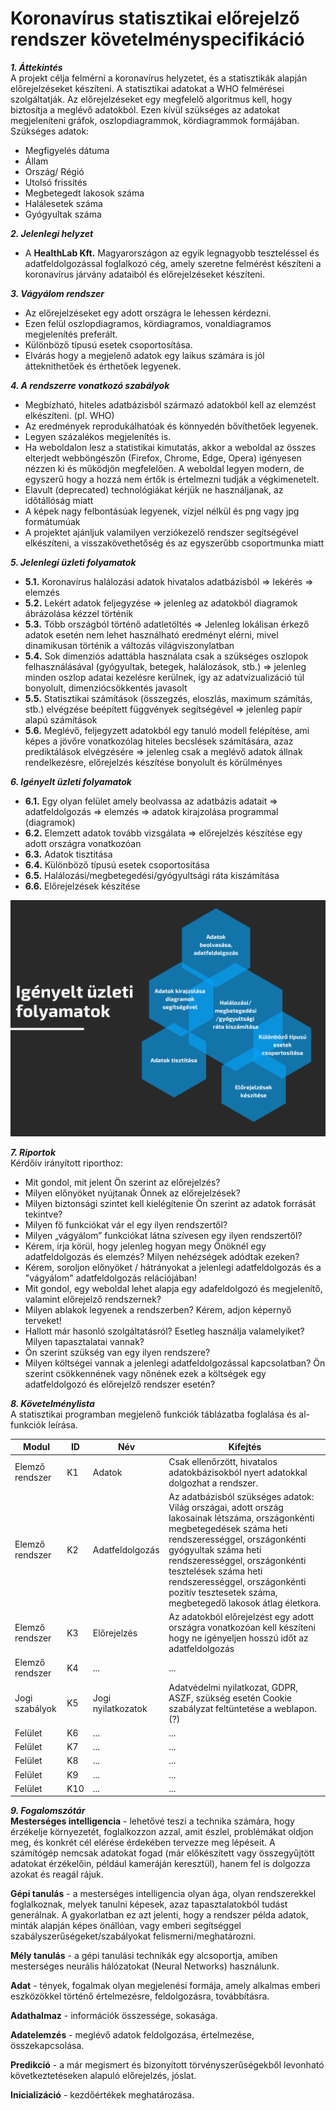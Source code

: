 # Koronavírus statisztikai előrejelző rendszer követelményspecifikáció

***1. Áttekintés***<br>
A projekt célja felmérni a koronavírus helyzetet, és a statisztikák alapján előrejelzéseket készíteni. A statisztikai adatokat a WHO felmérései szolgáltatják. Az előrejelzéseket egy megfelelő algoritmus kell, hogy biztosítja a meglévő adatokból. Ezen kívül szükséges az adatokat megjeleníteni gráfok, oszlopdiagrammok, kördiagrammok formájában. 
Szükséges adatok: 
- Megfigyelés dátuma
- Állam
- Ország/ Régió
- Utolsó frissítés
- Megbetegedt lakosok száma
- Halálesetek száma
- Gyógyultak száma


***2. Jelenlegi helyzet***<br>
- A **HealthLab Kft.** Magyarországon az egyik legnagyobb teszteléssel és adatfeldolgozással foglalkozó cég, amely szeretne felmérést készíteni a koronavírus járvány adataiból és előrejelzéseket készíteni.


***3. Vágyálom rendszer***<br>
- Az előrejelzéseket egy adott országra le lehessen kérdezni.
- Ezen felül oszlopdiagramos, kördiagramos, vonaldiagramos megjelenítés preferált.
- Különböző típusú esetek csoportosítása.
- Elvárás hogy a megjelenő adatok egy laikus számára is jól átteknithetőek és érthetőek legyenek.

***4. A rendszerre vonatkozó szabályok***<br>
- Megbízható, hiteles adatbázisból származó adatokból kell az elemzést elkészíteni. (pl. WHO)
- Az eredmények reprodukálhatóak és könnyedén bővíthetőek legyenek.
- Legyen százalékos megjelenítés is.
- Ha weboldalon lesz a statistikai kimutatás, akkor a weboldal az összes elterjedt webböngészőn (Firefox, Chrome, Edge, Opera) igényesen nézzen ki és működjön megfelelően. A weboldal legyen modern, de egyszerű hogy a hozzá nem értők is értelmezni tudják a végkimenetelt.
- Elavult (deprecated) technológiákat kérjük ne használjanak, az időtállóság miatt
- A képek nagy felbontásúak legyenek, vízjel nélkül és png vagy jpg formátumúak
- A projektet ajánljuk valamilyen verziókezelő rendszer segítségével elkészíteni, a visszakövethetőség és az egyszerűbb csoportmunka miatt

***5. Jelenlegi üzleti folyamatok***<br>
- **5.1.** Koronavírus halálozási adatok hivatalos adatbázisból  =>  lekérés => elemzés 
- **5.2.** Lekért adatok feljegyzése =>  jelenleg az adatokból diagramok ábrázolása kézzel történik
- **5.3.** Több országból történő adatletöltés => Jelenleg lokálisan érkező adatok esetén nem lehet használható eredményt elérni, mivel dinamikusan történik a változás világviszonylatban
- **5.4.** Sok dimenziós adattábla használata csak a szükséges oszlopok felhasználásával (gyógyultak, betegek, halálozások, stb.) => jelenleg minden oszlop adatai kezelésre kerülnek, így az adatvizualizáció túl bonyolult, dimenziócsökkentés javasolt
- **5.5.** Statisztikai számítások (összegzés, eloszlás, maximum számítás, stb.) elvégzése beépített függvények segítségével => jelenleg papír alapú számítások
- **5.6.** Meglévő, feljegyzett adatokból egy tanuló modell felépítése, ami képes a jövőre vonatkozólag hiteles becslések számítására, azaz prediktálások elvégzésére => jelenleg csak a meglévő adatok állnak rendelkezésre, előrejelzés készítése bonyolult és körülményes 

***6. Igényelt üzleti folyamatok***<br>
- **6.1.** Egy olyan felület amely beolvassa az adatbázis adatait => adatfeldolgozás => elemzés => adatok kirajzolása programmal (diagramok)
- **6.2.** Elemzett adatok tovább vizsgálata => előrejelzés készítése egy adott országra vonatkozóan
- **6.3.** Adatok tisztitása
- **6.4.** Különböző típusú esetek csoportosítása
- **6.5.** Halálozási/megbetegedési/gyógyultsági ráta kiszámítása
- **6.6.** Előrejelzések készítése

<img src="images/Igényelt_üzleti_folyamatok.png" data-canonical-src=""/>

***7. Riportok***<br>
Kérdőív irányított riporthoz:

- Mit gondol, mit jelent Ön szerint az előrejelzés?
- Milyen előnyöket nyújtanak Önnek az előrejelzések?
- Milyen biztonsági szintet kell kielégítenie Ön szerint az adatok forrását tekintve?
- Milyen fő funkciókat vár el egy ilyen rendszertől?
- Milyen „vágyálom” funkciókat látna szívesen egy ilyen rendszertől?
- Kérem, írja körül, hogy jelenleg hogyan megy Önöknél egy adatfeldolgozás és elemzés? Milyen nehézségek adódtak ezeken?
- Kérem, soroljon előnyöket / hátrányokat a jelenlegi adatfeldolgozás  és a "vágyálom" adatfeldolgozás relációjában!
- Mit gondol, egy weboldal lehet alapja egy adafeldolgozó és megjelenítő, valamint előrejelző rendszernek?
- Milyen ablakok legyenek a rendszerben? Kérem, adjon képernyő terveket!
- Hallott már hasonló szolgáltatásról? Esetleg használja valamelyiket? Milyen tapasztalatai vannak?
- Ön szerint szükség van egy ilyen rendszere?
- Milyen költségei vannak a jelenlegi adatfeldolgozással kapcsolatban? Ön szerint csökkennének vagy nőnének ezek a költségek egy adatfeldolgozó és előrejelző rendszer esetén?

***8. Követelménylista***<br>
A statisztikai programban megjelenő funkciók táblázatba foglalása és al-funkciók leírása.

|   Modul   | ID |         Név         | Kifejtés |
|-----------|----|---------------------|----------|
|Elemző rendszer         | K1 | Adatok | Csak ellenőrzött, hivatalos adatokbázisokból nyert adatokkal dolgozhat a rendszer. |
|Elemző rendszer         | K2 | Adatfeldolgozás | Az adatbázisból szükséges adatok: Világ országai, adott ország lakosainak létszáma,  országonkénti megbetegedések száma heti rendszerességgel, országonkénti gyógyultak száma heti rendszerességgel, országonkénti tesztelések száma heti rendszerességgel, országonkénti pozitív tesztesetek száma, megbetegedő lakosok átlag életkora. |
|Elemző rendszer         | K3 | Előrejelzés | Az adatokból előrejelzést egy adott országra vonatkozóan kell készíteni hogy ne igényeljen hosszú időt az adatfeldolgozás |
|Elemző rendszer         | K4 |  ... |...|
|Jogi szabályok| K5 |Jogi nyilatkozatok   |Adatvédelmi nyilatkozat, GDPR, ASZF, szükség esetén Cookie szabályzat feltüntetése a weblapon. (?) |
|Felület       | K6 | ... |...|
|Felület       | K7 |...  |...|
|Felület       | K8 |...   |...|
|Felület       | K9 |...|...|
|Felület       | K10 |... |...|

***9. Fogalomszótár***<br>
**Mesterséges intelligencia** - lehetővé teszi a technika számára, hogy érzékelje környezetét, foglalkozzon azzal, amit észlel, problémákat oldjon meg, és konkrét cél elérése érdekében tervezze meg lépéseit. A számítógép nemcsak adatokat fogad (már előkészített vagy összegyűjtött adatokat érzékelőin, például kameráján keresztül), hanem fel is dolgozza azokat és reagál rájuk.

**Gépi tanulás** - a mesterséges intelligencia olyan ága, olyan rendszerekkel foglalkoznak, melyek tanulni képesek, azaz tapasztalatokból tudást generálnak. A gyakorlatban ez azt jelenti, hogy a rendszer példa adatok, minták alapján képes önállóan, vagy emberi segítséggel szabályszerűségeket/szabályokat felismerni/meghatározni.

**Mély tanulás** - a gépi tanulási technikák egy alcsoportja, amiben mesterséges neurális hálózatokat (Neural Networks) használunk.

**Adat** - tények, fogalmak olyan megjelenési formája, amely alkalmas emberi eszközökkel történő értelmezésre, feldolgozásra, továbbításra. 

**Adathalmaz** - információk összessége, sokasága. 

**Adatelemzés** - meglévő adatok feldolgozása, értelmezése, összekapcsolása.

**Predikcíó** - a már megismert és bizonyított törvényszerűségekből levonható következtetéseken alapuló előrejelzés, jóslat.

**Inicializáció** - kezdőértékek meghatározása.